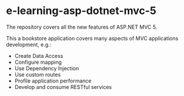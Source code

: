 # e-learning-asp-dotnet-mvc-5
The repository covers all the new features of ASP.NET MVC 5.

This a bookstore application covers many aspects of MVC applications development, e.g.:
- Create Data Access
- Configure mapping
- Use Dependency Injection
- Use custom routes
- Profile application performance
- Develop and consume RESTful services
